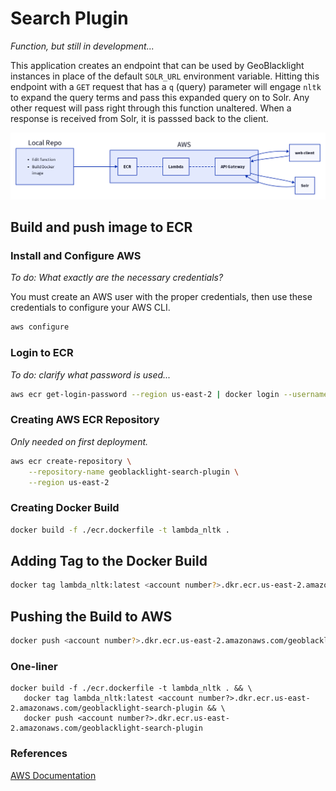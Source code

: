 # Search Plugin

_Function, but still in development..._

This application creates an endpoint that can be used by GeoBlacklight instances in place of the default `SOLR_URL` environment variable. Hitting this endpoint with a `GET` request that has a `q` (query) parameter will engage `nltk` to expand the query terms and pass this expanded query on to Solr. Any other request will pass right through this function unaltered. When a response is received from Solr, it is passsed back to the client.

![deployment architecture](./architecture.png)

## Build and push image to ECR

### Install and Configure AWS

_To do: What exactly are the necessary credentials?_

You must create an AWS user with the proper credentials, then use these credentials to configure your AWS CLI.

```bash
aws configure
```

### Login to ECR

_To do: clarify what password is used..._

```bash
aws ecr get-login-password --region us-east-2 | docker login --username AWS --password-stdin <account number?>.dkr.ecr.us-east-2.amazonaws.com
```

### Creating AWS ECR Repository

_Only needed on first deployment._

```bash
aws ecr create-repository \
    --repository-name geoblacklight-search-plugin \
    --region us-east-2
```

### Creating Docker Build

```bash
docker build -f ./ecr.dockerfile -t lambda_nltk .
```

## Adding Tag to the Docker Build
```bash
docker tag lambda_nltk:latest <account number?>.dkr.ecr.us-east-2.amazonaws.com/geoblacklight-search-plugin
```

## Pushing the Build to AWS


```bash
docker push <account number?>.dkr.ecr.us-east-2.amazonaws.com/geoblacklight-search-plugin
```

### One-liner

```
docker build -f ./ecr.dockerfile -t lambda_nltk . && \
   docker tag lambda_nltk:latest <account number?>.dkr.ecr.us-east-2.amazonaws.com/geoblacklight-search-plugin && \
   docker push <account number?>.dkr.ecr.us-east-2.amazonaws.com/geoblacklight-search-plugin
```

### References

[AWS Documentation](https://docs.aws.amazon.com/AmazonECR/latest/userguide/getting-started-cli.html)